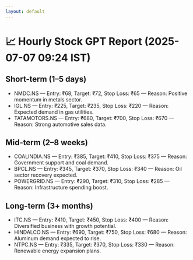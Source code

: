 ```yaml
---
layout: default
---
```


# 📈 Hourly Stock GPT Report (2025-07-07 09:24 IST)

## Short-term (1–5 days)
- NMDC.NS — Entry: ₹68, Target: ₹72, Stop Loss: ₹65 — Reason: Positive momentum in metals sector.
- IGL.NS — Entry: ₹225, Target: ₹235, Stop Loss: ₹220 — Reason: Expected demand in gas utilities.
- TATAMOTORS.NS — Entry: ₹680, Target: ₹700, Stop Loss: ₹670 — Reason: Strong automotive sales data.

## Mid-term (2–8 weeks)
- COALINDIA.NS — Entry: ₹385, Target: ₹410, Stop Loss: ₹375 — Reason: Government support and coal demand.
- BPCL.NS — Entry: ₹345, Target: ₹370, Stop Loss: ₹340 — Reason: Oil sector recovery expected.
- POWERGRID.NS — Entry: ₹290, Target: ₹310, Stop Loss: ₹285 — Reason: Infrastructure spending boost.

## Long-term (3+ months)
- ITC.NS — Entry: ₹410, Target: ₹450, Stop Loss: ₹400 — Reason: Diversified business with growth potential.
- HINDALCO.NS — Entry: ₹690, Target: ₹750, Stop Loss: ₹680 — Reason: Aluminum demand expected to rise.
- NTPC.NS — Entry: ₹335, Target: ₹370, Stop Loss: ₹330 — Reason: Renewable energy expansion plans.
